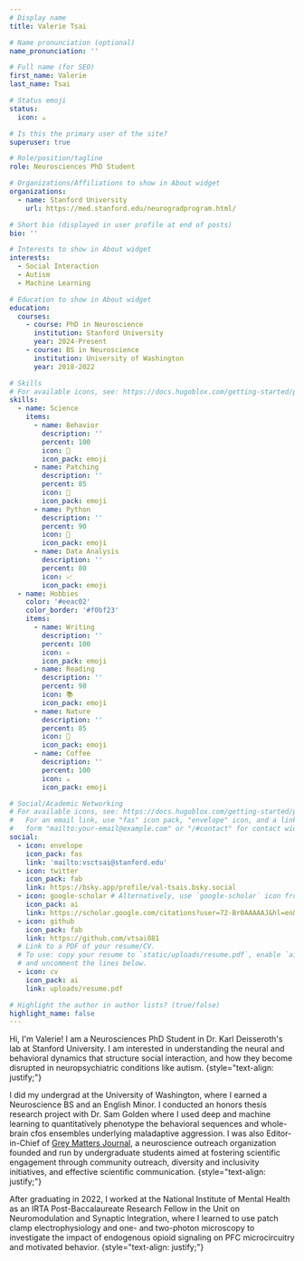 ```yaml
---
# Display name
title: Valerie Tsai

# Name pronunciation (optional)
name_pronunciation: ''

# Full name (for SEO)
first_name: Valerie
last_name: Tsai

# Status emoji
status:
  icon: ☕

# Is this the primary user of the site?
superuser: true

# Role/position/tagline
role: Neurosciences PhD Student

# Organizations/Affiliations to show in About widget
organizations:
  - name: Stanford University
    url: https://med.stanford.edu/neurogradprogram.html/

# Short bio (displayed in user profile at end of posts)
bio: ''

# Interests to show in About widget
interests:
  - Social Interaction
  - Autism
  - Machine Learning

# Education to show in About widget
education:
  courses:
    - course: PhD in Neuroscience
      institution: Stanford University
      year: 2024-Present
    - course: BS in Neuroscience
      institution: University of Washington
      year: 2018-2022

# Skills
# For available icons, see: https://docs.hugoblox.com/getting-started/page-builder/#icons
skills:
  - name: Science
    items:
      - name: Behavior
        description: ''
        percent: 100
        icon: 🐁
        icon_pack: emoji
      - name: Patching
        description: ''
        percent: 85
        icon: 🧠
        icon_pack: emoji
      - name: Python
        description: ''
        percent: 90
        icon: 🐍
        icon_pack: emoji
      - name: Data Analysis
        description: ''
        percent: 80
        icon: 📈
        icon_pack: emoji
  - name: Hobbies
    color: '#eeac02'
    color_border: '#f0bf23'
    items:
      - name: Writing
        description: ''
        percent: 100
        icon: ✍️
        icon_pack: emoji
      - name: Reading
        description: ''
        percent: 98
        icon: 📚
        icon_pack: emoji
      - name: Nature
        description: ''
        percent: 85
        icon: 🌄
        icon_pack: emoji
      - name: Coffee
        description: ''
        percent: 100
        icon: ☕
        icon_pack: emoji

# Social/Academic Networking
# For available icons, see: https://docs.hugoblox.com/getting-started/page-builder/#icons
#   For an email link, use "fas" icon pack, "envelope" icon, and a link in the
#   form "mailto:your-email@example.com" or "/#contact" for contact widget.
social:
  - icon: envelope
    icon_pack: fas
    link: 'mailto:vsctsai@stanford.edu'
  - icon: twitter
    icon_pack: fab
    link: https://bsky.app/profile/val-tsais.bsky.social
  - icon: google-scholar # Alternatively, use `google-scholar` icon from `ai` icon pack
    icon_pack: ai
    link: https://scholar.google.com/citations?user=72-Br0AAAAAJ&hl=en&authuser=2
  - icon: github
    icon_pack: fab
    link: https://github.com/vtsai881
  # Link to a PDF of your resume/CV.
  # To use: copy your resume to `static/uploads/resume.pdf`, enable `ai` icons in `params.yaml`,
  # and uncomment the lines below.
  - icon: cv
    icon_pack: ai
    link: uploads/resume.pdf

# Highlight the author in author lists? (true/false)
highlight_name: false
---
```


Hi, I'm Valerie! I am a Neurosciences PhD Student in Dr. Karl Deisseroth's lab at Stanford University. I am interested in understanding the neural and behavioral dynamics that structure social interaction, and how they become disrupted in neuropsychiatric conditions like autism.
{style="text-align: justify;"}

I did my undergrad at the University of Washington, where I earned a Neuroscience BS and an English Minor. I conducted an honors thesis research project with Dr. Sam Golden where I used deep and machine learning to quantitatively phenotype the behavioral sequences and whole-brain cfos ensembles underlying maladaptive aggression. I was also Editor-in-Chief of [Grey Matters Journal](https://greymattersjournal.org/), a neuroscience outreach organization founded and run by undergraduate students aimed at fostering scientific engagement through community outreach, diversity and inclusivity initiatives, and effective scientific communication.
{style="text-align: justify;"}

After graduating in 2022, I worked at the National Institute of Mental Health as an IRTA Post-Baccalaureate Research Fellow in the Unit on Neuromodulation and Synaptic Integration, where I learned to use patch clamp electrophysiology and one- and two-photon microscopy to investigate the impact of endogenous opioid signaling on PFC microcircuitry and motivated behavior. 
{style="text-align: justify;"}
